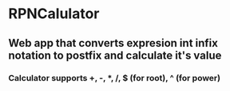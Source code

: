 # RPNCalulator
## Web app that converts expresion int infix notation to postfix and calculate it's value

### Calculator supports +, -, *, /, $ (for root), ^ (for power)
